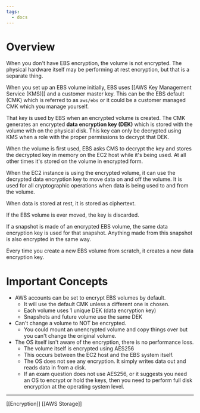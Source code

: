 ```yaml
---
tags:
  - docs
---
```

# Overview

When you don't have EBS encryption, the volume is not encrypted. The physical hardware itself may be performing at rest encryption, but that is a separate thing.

When you set up an EBS volume initially, EBS uses [[AWS Key Management Service (KMS)]] and a customer master key. This can be the EBS default (CMK) which is referred to as `aws/ebs` or it could be a customer managed CMK which you manage yourself.

That key is used by EBS when an encrypted volume is created. The CMK generates an encrypted **data encryption key (DEK)** which is stored with the volume with on the physical disk. This key can only be decrypted using KMS when a role with the proper permissions to decrypt that DEK.

When the volume is first used, EBS asks CMS to decrypt the key and stores the decrypted key in memory on the EC2 host while it's being used. At all other times it's stored on the volume in encrypted form.

When the EC2 instance is using the encrypted volume, it can use the decrypted data encryption key to move data on and off the volume. It is used for all cryptographic operations when data is being used to and from the volume.

When data is stored at rest, it is stored as ciphertext.

If the EBS volume is ever moved, the key is discarded.

If a snapshot is made of an encrypted EBS volume, the same data encryption key is used for that snapshot. Anything made from this snapshot is also encrypted in the same way.

Every time you create a new EBS volume from scratch, it creates a new data encryption key.

# Important Concepts

-   AWS accounts can be set to encrypt EBS volumes by default.
    -   It will use the default CMK unless a different one is chosen.
    -   Each volume uses 1 unique DEK (data encryption key)
    -   Snapshots and future volume use the same DEK
-   Can't change a volume to NOT be encrypted.
    -   You could mount an unencrypted volume and copy things over but you can't change the original volume.
-   The OS itself isn't aware of the encryption, there is no performance loss.
    -   The volume itself is encrypted using AES256
    -   This occurs between the EC2 host and the EBS system itself.
    -   The OS does not see any encryption. It simply writes data out and reads data in from a disk.
    -   If an exam question does not use AES256, or it suggests you need an OS to encrypt or hold the keys, then you need to perform full disk encryption at the operating system level.

___
[[Encryption]] [[AWS Storage]] 